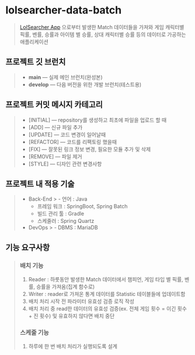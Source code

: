 # lolsearcher-data-batch

> [LolSearcher App](https://github.com/kyo705/LolSearcher#lolsearcher)
> 으로부터 발생한 Match 데이터들을 가져와 게임 캐릭터별 픽률, 벤률, 승률과 아이템 별 승률, 상대 캐릭터별 승률 등의 데이터로 가공하는 애플리케이션

## 프로젝트 깃 브런치

> - **main** — 실제 메인 브런치(완성본)
> - **develop** — 다음 버전을 위한 개발 브런치(테스트용)

## 프로젝트 커밋 메시지 카테고리

> - [INITIAL] — repository를 생성하고 최초에 파일을 업로드 할 때
> - [ADD] — 신규 파일 추가
> - [UPDATE] — 코드 변경이 일어날때
> - [REFACTOR] — 코드를 리팩토링 했을때
> - [FIX] — 잘못된 링크 정보 변경, 필요한 모듈 추가 및 삭제
> - [REMOVE] — 파일 제거
> - [STYLE] — 디자인 관련 변경사항

## 프로젝트 내 적용 기술
> - Back-End
    >   - 언어 : Java
>   - 프레임 워크 : SpringBoot, Spring Batch
>   - 빌드 관리 툴 : Gradle
>   - 스케줄러 : Spring Quartz
> - DevOps
    >   - DBMS : MariaDB

## 기능 요구사항
>  ### 배치 기능
> 1. Reader : 하룻동안 발생한 Match 데이터에서 챔피언, 게임 타입 별 픽률, 벤률, 승률을 가져옴(집계 함수로)
> 2. Writer : reader로 가져온 통계 데이터를 Statistic 테이블들에 업데이트함
> 3. 배치 처리 시작 전 파라미터 유효성 검증 로직 작성
> 4. 배치 처리 중 read한 데이터의 유효성 검증(ex. 전체 게임 횟수 = 이긴 횟수 + 진 횟수) 및 유효하지 않다면 배치 중단
> ### 스케줄 기능
> 1. 하루에 한 번 배치 처리가 실행되도록 설계